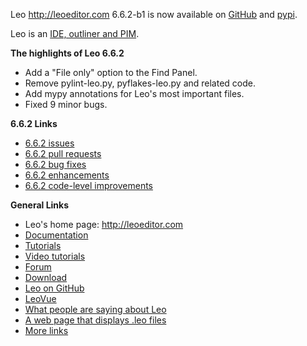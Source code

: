 Leo http://leoeditor.com 6.6.2-b1 is now available on
[GitHub](https://github.com/leo-editor/leo-editor/releases) and
[pypi](https://pypi.org/project/leo/6.6.1/).

Leo is an [IDE, outliner and PIM](http://leoeditor.com/preface.html).

**The highlights of Leo 6.6.2**

- Add a "File only" option to the Find Panel.
- Remove pylint-leo.py, pyflakes-leo.py and related code.
- Add mypy annotations for Leo's most important files.
- Fixed 9 minor bugs.

**6.6.2 Links**

- [6.6.2 issues](https://github.com/leo-editor/leo-editor/issues?q=is%3Aissue+milestone%3A6.6.2)
- [6.6.2 pull requests](https://github.com/leo-editor/leo-editor/pulls?q=is%3Apr+milestone%3A6.6.2)
- [6.6.2 bug fixes](https://github.com/leo-editor/leo-editor/issues?q=is%3Aissue+milestone%3A6.6.2+label%3Abug+is%3Aclosed)
- [6.6.2 enhancements](https://github.com/leo-editor/leo-editor/issues?q=is%3Aissue+milestone%3A6.6.2+label%3Aenhancement+)
- [6.6.2 code-level improvements](https://github.com/leo-editor/leo-editor/issues?q=milestone%3A6.6.2+label%3Acode+)

**General Links**

- Leo's home page: http://leoeditor.com
- [Documentation](http://leoeditor.com/leo_toc.html)
- [Tutorials](http://leoeditor.com/tutorial.html)
- [Video tutorials](http://leoeditor.com/screencasts.html)
- [Forum](http://groups.google.com/group/leo-editor)
- [Download](http://sourceforge.net/projects/leo/files/)
- [Leo on GitHub](https://github.com/leo-editor/leo-editor)
- [LeoVue](https://github.com/kaleguy/leovue#leo-vue)
- [What people are saying about Leo](http://leoeditor.com/testimonials.html)
- [A web page that displays .leo files](http://leoeditor.com/load-leo.html)
- [More links](http://leoeditor.com/leoLinks.html)
